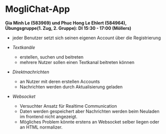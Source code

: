 # MogliChat-App
**Gia Minh Le (583969) und Phuc Hong Le Ehlert (584964), Übungsgruppe(1. Zug, 2. Gruppe): DI 15:30 - 17:00 (Möllers)**

- jeder Benutzer setzt sich seinen eigenen Account über die Registrierung


- _Textkanäle_
    - erstellen, suchen und beitreten
    - mehrere Nutzer sollen einen Textkanal beitreten können


- _Direktnachrichten_ 
    - an Nutzer mit deren erstellen Accounts
    - Nachrichten werden durch Aktualisierung geladen

- _Websocket_ 
  - Versuchter Ansatz für Realtime Communication 
  - Daten werden gespeichert aber Nachrichten werden beim Neuladen im frontend nicht angezeigt.
  - Mögliches Problem könnte erstens an Websocket selber liegen oder an HTML normalizer.